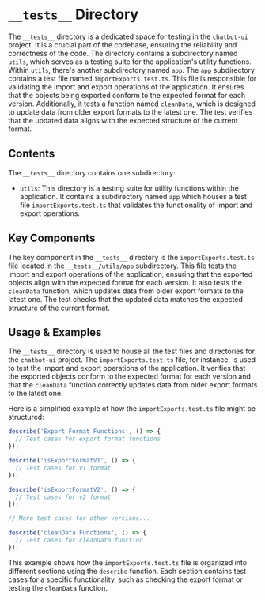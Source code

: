 
# `__tests__` Directory

The `__tests__` directory is a dedicated space for testing in the `chatbot-ui` project. It is a crucial part of the codebase, ensuring the reliability and correctness of the code. The directory contains a subdirectory named `utils`, which serves as a testing suite for the application's utility functions. Within `utils`, there's another subdirectory named `app`. The `app` subdirectory contains a test file named `importExports.test.ts`. This file is responsible for validating the import and export operations of the application. It ensures that the objects being exported conform to the expected format for each version. Additionally, it tests a function named `cleanData`, which is designed to update data from older export formats to the latest one. The test verifies that the updated data aligns with the expected structure of the current format.

## Contents

The `__tests__` directory contains one subdirectory:

- `utils`: This directory is a testing suite for utility functions within the application. It contains a subdirectory named `app` which houses a test file `importExports.test.ts` that validates the functionality of import and export operations.

## Key Components

The key component in the `__tests__` directory is the `importExports.test.ts` file located in the `__tests__/utils/app` subdirectory. This file tests the import and export operations of the application, ensuring that the exported objects align with the expected format for each version. It also tests the `cleanData` function, which updates data from older export formats to the latest one. The test checks that the updated data matches the expected structure of the current format.

## Usage & Examples

The `__tests__` directory is used to house all the test files and directories for the `chatbot-ui` project. The `importExports.test.ts` file, for instance, is used to test the import and export operations of the application. It verifies that the exported objects conform to the expected format for each version and that the `cleanData` function correctly updates data from older export formats to the latest one.

Here is a simplified example of how the `importExports.test.ts` file might be structured:

```typescript
describe('Export Format Functions', () => {
  // Test cases for export format functions
});

describe('isExportFormatV1', () => {
  // Test cases for v1 format
});

describe('isExportFormatV2', () => {
  // Test cases for v2 format
});

// More test cases for other versions...

describe('cleanData Functions', () => {
  // Test cases for cleanData function
});
```

This example shows how the `importExports.test.ts` file is organized into different sections using the `describe` function. Each section contains test cases for a specific functionality, such as checking the export format or testing the `cleanData` function.
